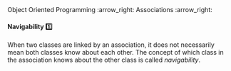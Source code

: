 <link rel="stylesheet" href="{{baseUrl}}/css/textbook.css">

<div class="website-content">

<div id="path">Object Oriented Programming :arrow_right: Associations :arrow_right:</div>

<div id="title">

#### Navigability :one:

</div>

<div id="body">

When two classes are linked by an association, it does not necessarily mean both classes know about each other. The concept of which class in the association knows about the other class is called _navigability_.

<dynamic-panel src="../../../uml/classDiagrams/associations/navigability/topicPanel.md" header="UML: Class Diagrams: Associations: Navigability" is-open></dynamic-panel>

<p/>

</div>

</div>
